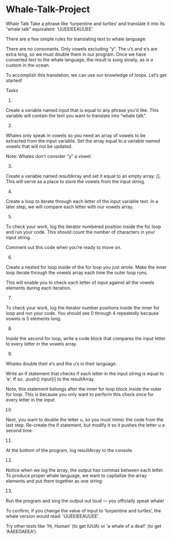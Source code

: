 # Whale-Talk-Project


Whale Talk
Take a phrase like ‘turpentine and turtles’ and translate it into its “whale talk” equivalent: ‘UUEEIEEAUUEE’.

There are a few simple rules for translating text to whale language:

There are no consonants. Only vowels excluding “y”.
The u‘s and e‘s are extra long, so we must double them in our program.
Once we have converted text to the whale language, the result is sung slowly, as is a custom in the ocean.

To accomplish this translation, we can use our knowledge of loops. Let’s get started!


Tasks

1.
Create a variable named input that is equal to any phrase you’d like. This variable will contain the text you want to translate into “whale talk”.

2.
Whales only speak in vowels so you need an array of vowels to be extracted from the input variable. Set the array equal to a variable named vowels that will not be updated.

Note: Whales don’t consider “y” a vowel.

3.
Create a variable named resultArray and set it equal to an empty array: []. This will serve as a place to store the vowels from the input string.

4.
Create a loop to iterate through each letter of the input variable text. In a later step, we will compare each letter with our vowels array.

5.
To check your work, log the iterator numbered position inside the for loop and run your code. This should count the number of characters in your input string.

Comment out this code when you’re ready to move on.

6.
Create a nested for loop inside of the for loop you just wrote. Make the inner loop iterate through the vowels array each time the outer loop runs.

This will enable you to check each letter of input against all the vowels elements during each iteration.


7.
To check your work, log the iterator number positions inside the inner for loop and run your code. You should see 0 through 4 repeatedly because vowels is 5 elements long.

8.
Inside the second for loop, write a code block that compares the input letter to every letter in the vowels array.

9.
Whales double their e‘s and the u‘s in their language.

Write an if statement that checks if each letter in the input string is equal to 'e'. If so, .push() input[i] to the resultArray.

Note, this statement belongs after the inner for loop block inside the outer for loop. This is because you only want to perform this check once for every letter in the input.

10.
Next, you want to double the letter u, so you must mimic the code from the last step. Re-create the if statement, but modify it so it pushes the letter u a second time.


11.
At the bottom of the program, log resultArray to the console.

12.
Notice when we log the array, the output has commas between each letter. To produce proper whale language, we want to capitalize the array elements and put them together as one string.


13.
Run the program and sing the output out loud — you officially speak whale!

To confirm, if you change the value of input to ‘turpentine and turtles’, the whale version would read: 'UUEEIEEAUUEE'.

Try other tests like 'Hi, Human' (to get IUUA) or 'a whale of a deal!' (to get 'AAEEOAEEA').
